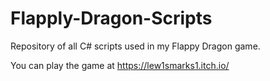 # Flapply-Dragon-Scripts
Repository of all C# scripts used in my Flappy Dragon game.

You can play the game at https://lew1smarks1.itch.io/
